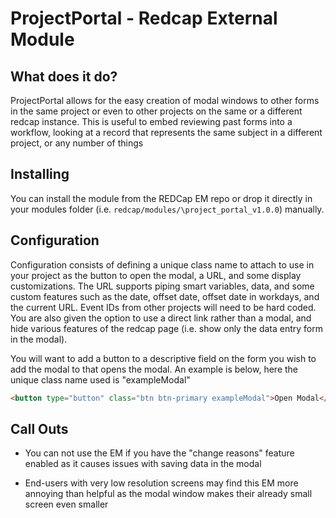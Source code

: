 # ProjectPortal - Redcap External Module

## What does it do?

ProjectPortal allows for the easy creation of modal windows to other forms in the same project or even to other projects on the same or a different redcap instance. This is useful to embed reviewing past forms into a workflow, looking at a record that represents the same subject in a different project, or any number of things

## Installing

You can install the module from the REDCap EM repo or drop it directly in your modules folder (i.e. `redcap/modules/\project_portal_v1.0.0`) manually.

## Configuration

Configuration consists of defining a unique class name to attach to use in your project as the button to open the modal, a URL, and some display customizations. The URL supports piping smart variables, data, and some custom features such as the date, offset date, offset date in workdays, and the current URL. Event IDs from other projects will need to be hard coded. You are also given the option to use a direct link rather than a modal, and hide various features of the redcap page (i.e. show only the data entry form in the modal).

You will want to add a button to a descriptive field on the form you wish to add the modal to that opens the modal. An example is below, here the unique class name used is "exampleModal"

```html
<button type="button" class="btn btn-primary exampleModal">Open Modal</button>
```

## Call Outs

* You can not use the EM if you have the "change reasons" feature enabled as it causes issues with saving data in the modal

* End-users with very low resolution screens may find this EM more annoying than helpful as the modal window makes their already small screen even smaller
